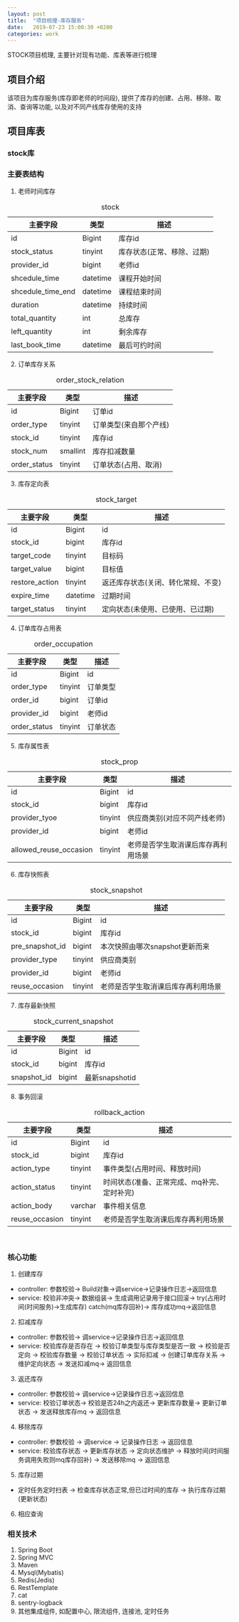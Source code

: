 ```yaml
---
layout: post
title:  "项目梳理-库存服务"
date:   2019-07-23 15:00:30 +0200
categories: work
---
```


STOCK项目梳理, 主要针对现有功能、库表等进行梳理

## 项目介绍
该项目为库存服务(库存即老师的时间段), 提供了库存的创建、占用、移除、取消、查询等功能, 以及对不同产线库存使用的支持
## 项目库表
### stock库
### 主要表结构
1. 老师时间库存
<head>
	<meta charset="utf-8"> 
	<link rel="stylesheet" href="https://cdn.staticfile.org/twitter-bootstrap/3.3.7/css/bootstrap.min.css">  
	<script src="https://cdn.staticfile.org/jquery/2.1.1/jquery.min.js"></script>
	<script src="https://cdn.staticfile.org/twitter-bootstrap/3.3.7/js/bootstrap.min.js"></script>
</head>
<body>
<table class="table table-bordered table-striped">
	<caption>stock</caption>
	<thead>
		<tr>
			<th>主要字段</th>
			<th>类型</th>
			<th>描述</th>
		</tr>
	</thead>
	<tbody>
		<tr>
			<td>id</td>
			<td>Bigint</td>
			<td>库存id</td>
		</tr>
        <tr>
			<td>stock_status</td>
			<td>tinyint</td>
			<td>库存状态(正常、移除、过期)</td>
		</tr>
		<tr>
			<td>provider_id</td>
			<td>bigint</td>
			<td>老师id</td>
		</tr>
		<tr>
			<td>shcedule_time</td>
			<td>datetime</td>
			<td>课程开始时间</td>
		</tr>
        <tr>
			<td>shcedule_time_end</td>
			<td>datetime</td>
			<td>课程结束时间</td>
		</tr>
        <tr>
			<td>duration</td>
			<td>datetime</td>
			<td>持续时间</td>
		</tr>
        <tr>
			<td>total_quantity</td>
			<td>int</td>
			<td>总库存</td>
		</tr>
        <tr>
			<td>left_quantity</td>
			<td>int</td>
			<td>剩余库存</td>
		</tr>
        <tr>
			<td>last_book_time</td>
			<td>datetime</td>
			<td>最后可约时间</td>
		</tr>
	</tbody>
</table>

2. 订单库存关系
<head>
	<meta charset="utf-8"> 
	<link rel="stylesheet" href="https://cdn.staticfile.org/twitter-bootstrap/3.3.7/css/bootstrap.min.css">  
	<script src="https://cdn.staticfile.org/jquery/2.1.1/jquery.min.js"></script>
	<script src="https://cdn.staticfile.org/twitter-bootstrap/3.3.7/js/bootstrap.min.js"></script>
</head>
<body>
<table class="table table-bordered table-striped">
	<caption>order_stock_relation</caption>
	<thead>
		<tr>
			<th>主要字段</th>
			<th>类型</th>
			<th>描述</th>
		</tr>
	</thead>
	<tbody>
		<tr>
			<td>id</td>
			<td>Bigint</td>
			<td>订单id</td>
		</tr>
        <tr>
			<td>order_type</td>
			<td>tinyint</td>
			<td>订单类型(来自那个产线)</td>
		</tr>
        <tr>
			<td>stock_id</td>
			<td>tinyint</td>
			<td>库存id</td>
		</tr>
		<tr>
			<td>stock_num</td>
			<td>smallint</td>
			<td>库存扣减数量</td>
		</tr>
		<tr>
			<td>order_status</td>
			<td>tinyint</td>
			<td>订单状态(占用、取消)</td>
		</tr>
	</tbody>
</table>

3. 库存定向表
<head>
	<meta charset="utf-8"> 
	<link rel="stylesheet" href="https://cdn.staticfile.org/twitter-bootstrap/3.3.7/css/bootstrap.min.css">  
	<script src="https://cdn.staticfile.org/jquery/2.1.1/jquery.min.js"></script>
	<script src="https://cdn.staticfile.org/twitter-bootstrap/3.3.7/js/bootstrap.min.js"></script>
</head>
<body>
<table class="table table-bordered table-striped">
	<caption>stock_target</caption>
	<thead>
		<tr>
			<th>主要字段</th>
			<th>类型</th>
			<th>描述</th>
		</tr>
	</thead>
	<tbody>
		<tr>
			<td>id</td>
			<td>Bigint</td>
			<td>id</td>
		</tr>
        <tr>
			<td>stock_id</td>
			<td>bigint</td>
			<td>库存id</td>
		</tr>
		<tr>
			<td>target_code</td>
			<td>tinyint</td>
			<td>目标码</td>
		</tr>
		<tr>
			<td>target_value</td>
			<td>bigint</td>
			<td>目标值</td>
		</tr>
        <tr>
			<td>restore_action</td>
			<td>tinyint</td>
			<td>返还库存状态(关闭、转化常规、不变)</td>
		</tr>
        <tr>
			<td>expire_time</td>
			<td>datetime</td>
			<td>过期时间</td>
		</tr>
        <tr>
			<td>target_status</td>
			<td>tinyint</td>
			<td>定向状态(未使用、已使用、已过期)</td>
		</tr>
	</tbody>
</table>

4. 订单库存占用表
<head>
	<meta charset="utf-8"> 
	<link rel="stylesheet" href="https://cdn.staticfile.org/twitter-bootstrap/3.3.7/css/bootstrap.min.css">  
	<script src="https://cdn.staticfile.org/jquery/2.1.1/jquery.min.js"></script>
	<script src="https://cdn.staticfile.org/twitter-bootstrap/3.3.7/js/bootstrap.min.js"></script>
</head>
<body>
<table class="table table-bordered table-striped">
	<caption>order_occupation</caption>
	<thead>
		<tr>
			<th>主要字段</th>
			<th>类型</th>
			<th>描述</th>
		</tr>
	</thead>
	<tbody>
		<tr>
			<td>id</td>
			<td>Bigint</td>
			<td>id</td>
		</tr>
        <tr>
			<td>order_type</td>
			<td>tinyint</td>
			<td>订单类型</td>
		</tr>
		<tr>
			<td>order_id</td>
			<td>bigint</td>
			<td>订单id</td>
		</tr>
		<tr>
			<td>provider_id</td>
			<td>bigint</td>
			<td>老师id</td>
		</tr>
        <tr>
			<td>order_status</td>
			<td>tinyint</td>
			<td>订单状态</td>
		</tr>
	</tbody>
</table>

5. 库存属性表
<head>
	<meta charset="utf-8"> 
	<link rel="stylesheet" href="https://cdn.staticfile.org/twitter-bootstrap/3.3.7/css/bootstrap.min.css">  
	<script src="https://cdn.staticfile.org/jquery/2.1.1/jquery.min.js"></script>
	<script src="https://cdn.staticfile.org/twitter-bootstrap/3.3.7/js/bootstrap.min.js"></script>
</head>
<body>
<table class="table table-bordered table-striped">
	<caption>stock_prop</caption>
	<thead>
		<tr>
			<th>主要字段</th>
			<th>类型</th>
			<th>描述</th>
		</tr>
	</thead>
	<tbody>
		<tr>
			<td>id</td>
			<td>Bigint</td>
			<td>id</td>
		</tr>
        <tr>
			<td>stock_id</td>
			<td>bigint</td>
			<td>库存id</td>
		</tr>
		<tr>
			<td>provider_tyoe</td>
			<td>tinyint</td>
			<td>供应商类别(对应不同产线老师)</td>
		</tr>
		<tr>
			<td>provider_id</td>
			<td>bigint</td>
			<td>老师id</td>
		</tr>
        <tr>
			<td>allowed_reuse_occasion</td>
			<td>tinyint</td>
			<td>老师是否学生取消课后库存再利用场景</td>
		</tr>
	</tbody>
</table>

6. 库存快照表
<head>
	<meta charset="utf-8"> 
	<link rel="stylesheet" href="https://cdn.staticfile.org/twitter-bootstrap/3.3.7/css/bootstrap.min.css">  
	<script src="https://cdn.staticfile.org/jquery/2.1.1/jquery.min.js"></script>
	<script src="https://cdn.staticfile.org/twitter-bootstrap/3.3.7/js/bootstrap.min.js"></script>
</head>
<body>
<table class="table table-bordered table-striped">
	<caption>stock_snapshot</caption>
	<thead>
		<tr>
			<th>主要字段</th>
			<th>类型</th>
			<th>描述</th>
		</tr>
	</thead>
	<tbody>
		<tr>
			<td>id</td>
			<td>Bigint</td>
			<td>id</td>
		</tr>
        <tr>
			<td>stock_id</td>
			<td>bigint</td>
			<td>库存id</td>
		</tr>
		<tr>
			<td>pre_snapshot_id</td>
			<td>bigint</td>
			<td>本次快照由哪次snapshot更新而来</td>
		</tr>
        <tr>
			<td>provider_type</td>
			<td>tinyint</td>
			<td>供应商类别</td>
		</tr>
		<tr>
			<td>provider_id</td>
			<td>bigint</td>
			<td>老师id</td>
		</tr>
        <tr>
			<td>reuse_occasion</td>
			<td>tinyint</td>
			<td>老师是否学生取消课后库存再利用场景</td>
		</tr>
	</tbody>
</table>

7. 库存最新快照
<head>
	<meta charset="utf-8"> 
	<link rel="stylesheet" href="https://cdn.staticfile.org/twitter-bootstrap/3.3.7/css/bootstrap.min.css">  
	<script src="https://cdn.staticfile.org/jquery/2.1.1/jquery.min.js"></script>
	<script src="https://cdn.staticfile.org/twitter-bootstrap/3.3.7/js/bootstrap.min.js"></script>
</head>
<body>
<table class="table table-bordered table-striped">
	<caption>stock_current_snapshot</caption>
	<thead>
		<tr>
			<th>主要字段</th>
			<th>类型</th>
			<th>描述</th>
		</tr>
	</thead>
	<tbody>
		<tr>
			<td>id</td>
			<td>Bigint</td>
			<td>id</td>
		</tr>
        <tr>
			<td>stock_id</td>
			<td>bigint</td>
			<td>库存id</td>
		</tr>
		<tr>
			<td>snapshot_id</td>
			<td>bigint</td>
			<td>最新snapshotid</td>
		</tr>
	</tbody>
</table>

8. 事务回滚
<head>
	<meta charset="utf-8"> 
	<link rel="stylesheet" href="https://cdn.staticfile.org/twitter-bootstrap/3.3.7/css/bootstrap.min.css">  
	<script src="https://cdn.staticfile.org/jquery/2.1.1/jquery.min.js"></script>
	<script src="https://cdn.staticfile.org/twitter-bootstrap/3.3.7/js/bootstrap.min.js"></script>
</head>
<body>
<table class="table table-bordered table-striped">
	<caption>rollback_action</caption>
	<thead>
		<tr>
			<th>主要字段</th>
			<th>类型</th>
			<th>描述</th>
		</tr>
	</thead>
	<tbody>
		<tr>
			<td>id</td>
			<td>Bigint</td>
			<td>id</td>
		</tr>
        <tr>
			<td>stock_id</td>
			<td>bigint</td>
			<td>库存id</td>
		</tr>
		<tr>
			<td>action_type</td>
			<td>tinyint</td>
			<td>事件类型(占用时间、释放时间)</td>
		</tr>
        <tr>
			<td>action_status</td>
			<td>tinyint</td>
			<td>时间状态(准备、正常完成、mq补完、定时补完)</td>
		</tr>
		<tr>
			<td>action_body</td>
			<td>varchar</td>
			<td>事件相关信息</td>
		</tr>
        <tr>
			<td>reuse_occasion</td>
			<td>tinyint</td>
			<td>老师是否学生取消课后库存再利用场景</td>
		</tr>
	</tbody>
</table>

</br>

### 核心功能
1. 创建库存
* controller: 参数校验-> Build对象->调service->记录操作日志->返回信息
* service: 校验非冲突-> 数据组装-> 生成调用记录用于接口回滚-> try(占用时间(时间服务)->生成库存) catch(mq库存回补)-> 库存成功mq->返回信息
2. 扣减库存
* controller: 参数校验-> 调service->记录操作日志->返回信息
* service: 校验库存是否存在 -> 校验订单类型与库存类型是否一致 -> 校验是否定向 -> 校验库存数量 -> 校验订单状态 -> 实际扣减 -> 创建订单库存关系 -> 维护定向状态 -> 发送扣减mq-> 返回信息
3. 返还库存
* controller: 参数校验-> 调service->记录操作日志->返回信息
* service: 校验订单状态-> 校验是否24h之内返还-> 更新库存数量-> 更新订单状态 -> 发送释放库存mq -> 返回信息
4. 移除库存
* controller: 参数校验 -> 调service -> 记录操作日志 -> 返回信息
* service: 校验库存状态 -> 更新库存状态 -> 定向状态维护 -> 释放时间(时间服务调用失败则mq库存回补) -> 发送移除mq -> 返回信息
5. 库存过期
* 定时任务定时扫表 -> 检查库存状态正常,但已过时间的库存 -> 执行库存过期(更新状态)
6. 相应查询

### 相关技术
1. Spring Boot
2. Spring MVC
2. Maven
3. Mysql(Mybatis)
4. Redis(Jedis)
5. RestTemplate
6. cat
7. sentry-logback
8. 其他集成组件, 如配置中心, 限流组件, 连接池, 定时任务

